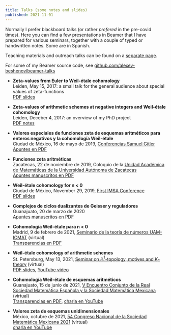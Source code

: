 ```yaml
---
title: Talks (some notes and slides)
published: 2021-11-01
---
```


Normally I prefer blackboard talks (or rather *prefered* in the pre-covid
times). Here you can find a few presentations in Beamer that I have prepared for
various seminars, together with a couple of typed or handwritten notes. Some are
in Spanish.

Teaching materials and outreach talks can be found on a
[separate page](/teaching/).

For some of my Beamer source code, see
[github.com/alexey-beshenov/beamer-talks](https://github.com/alexey-beshenov/beamer-talks)

* **Zeta-values from Euler to Weil-étale cohomology**<br>
  Leiden, May 15, 2017:
  a small talk for the general audience about special values of zeta-functions<br>
  [PDF slides](/these/2017-05-15-slides-handout.pdf)

* **Zeta-values of arithmetic schemes at negative integers and Weil-étale cohomology**<br>
  Leiden, Deceber 4, 2017:
  an overview of my PhD project<br>
  [PDF notes](/these/2017-12-04-notes.pdf)

* **Valores especiales de funciones zeta de esquemas aritméticos para enteros negativos y la cohomología Weil-étale**<br>
  Ciudad de México, 16 de mayo de 2019,
  [Conferencias Samuel Gitler](http://samgitler2019.math.org.mx/)<br>
  [Apuntes en PDF](weil-etale-cdmx-2019-05-16.pdf)

* **Funciones zeta aritméticas**<br>
  Zacatecas, 22 de noviembre de 2019,
  Coloquio de la [Unidad Académica de Matemáticas de la Universidad Autónoma de Zacatecas](https://matematicas.reduaz.mx/web/)<br>
  [Apuntes manuscritos en PDF](2019-11-22-coloquio-Zacatecas-zeta.pdf)

* **Weil-étale cohomology for n < 0</a>**<br>
  Ciudad de México, November 29, 2019,
  [First IMSA Conference](http://www.imsa.math.org.mx/)<br>
  [PDF slides](2019-11-29-imsa-cdmx-handout.pdf)

* **Complejos de ciclos dualizantes de Geisser y reguladores**<br>
  Guanajuato, 20 de marzo de 2020<br>
  [Apuntes manuscritos en PDF](2020-03-20-seminario-Beshenov.pdf)

* **Cohomología Weil-étale para n < 0**<br>
  Madrid, 9 de febrero de 2021,
  [Seminario de la teoría de números UAM-ICMAT](https://www.icmat.es/events/seminars/list/?tipo=teoria_numeros) (virtual)<br>
  [Transparencias en PDF](2021-02-09-madrid-handout.pdf)

* **Weil-étale cohomology of arithmetic schemes**<br>
  St. Petersburg, May 13, 2021,
  [Seminar on $\mathbb{A}^1$-topology, motives and $K$-theory](https://indico.eimi.ru/category/12/)
  (virtual)<br>
  [PDF slides](2021-05-13-st-petersburg-handout.pdf), [YouTube video](https://www.youtube.com/watch?v=7iBmuv0HZ54)

* **Cohomología Weil-étale de esquemas aritméticos**<br>
  Guanajuato, 15 de junio de 2021,
  [V Encuentro Conjunto de la Real Sociedad Matemática Española y la Sociedad Matemática Mexicana](https://rsmeysmm.eventos.cimat.mx/)
  (virtual)<br>
  [Transparencias en PDF](2021-06-15-rsme-smm-handout.pdf),
  [charla en YouTube](https://www.youtube.com/watch?v=FYiq___H548)

* **Valores zeta de esquemas unidimensionales**<br>
  México, octubre de 2021,
  [54 Congreso Nacional de la Sociedad Matemática Mexicana 2021](https://www.smm.org.mx/congreso)
  (virtual)<br>
  [charla en YouTube](https://www.youtube.com/watch?v=MgPkrukBOW8)
